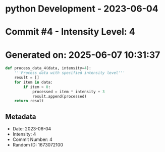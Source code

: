 ﻿# python Development - 2023-06-04
# Commit #4 - Intensity Level: 4
# Generated on: 2025-06-07 10:31:37
```python
def process_data_4(data, intensity=4):
    '''Process data with specified intensity level'''
    result = []
    for item in data:
        if item > 0:
            processed = item * intensity + 3
            result.append(processed)
    return result
```
## Metadata
- Date: 2023-06-04
- Intensity: 4
- Commit Number: 4
- Random ID: 1673072100
